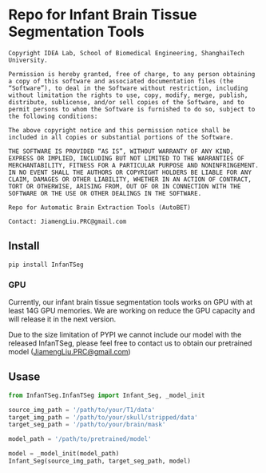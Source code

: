 # Repo for Infant Brain Tissue Segmentation Tools
```shell
Copyright IDEA Lab, School of Biomedical Engineering, ShanghaiTech University.

Permission is hereby granted, free of charge, to any person obtaining a copy of this software and associated documentation files (the “Software”), to deal in the Software without restriction, including without limitation the rights to use, copy, modify, merge, publish, distribute, sublicense, and/or sell copies of the Software, and to permit persons to whom the Software is furnished to do so, subject to the following conditions:

The above copyright notice and this permission notice shall be included in all copies or substantial portions of the Software.

THE SOFTWARE IS PROVIDED “AS IS”, WITHOUT WARRANTY OF ANY KIND, EXPRESS OR IMPLIED, INCLUDING BUT NOT LIMITED TO THE WARRANTIES OF MERCHANTABILITY, FITNESS FOR A PARTICULAR PURPOSE AND NONINFRINGEMENT. IN NO EVENT SHALL THE AUTHORS OR COPYRIGHT HOLDERS BE LIABLE FOR ANY CLAIM, DAMAGES OR OTHER LIABILITY, WHETHER IN AN ACTION OF CONTRACT, TORT OR OTHERWISE, ARISING FROM, OUT OF OR IN CONNECTION WITH THE SOFTWARE OR THE USE OR OTHER DEALINGS IN THE SOFTWARE.

Repo for Automatic Brain Extraction Tools (AutoBET)

Contact: JiamengLiu.PRC@gmail.com
```

## Install
`pip install InfanTSeg`

### GPU
Currently, our infant brain tissue segmentation tools works on GPU with at least 14G GPU memories. We are working on reduce the GPU capacity and will release it in the next version.

Due to the size limitation of PYPI we cannot include our model with the released InfanTSeg, please feel free to contact us to obtain our pretrained model (JiamengLiu.PRC@gmail.com)

## Usase

```python
from InfanTSeg.InfanTSeg import Infant_Seg, _model_init

source_img_path = '/path/to/your/T1/data'
target_img_path = '/path/to/your/skull/stripped/data'
target_seg_path = '/path/to/your/brain/mask'

model_path = '/path/to/pretrained/model'

model = _model_init(model_path)
Infant_Seg(source_img_path, target_seg_path, model)
```